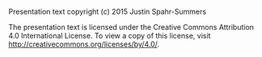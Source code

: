 Presentation text copyright (c) 2015 Justin Spahr-Summers

The presentation text is licensed under the Creative Commons Attribution 4.0 International License. To view a copy of this license, visit http://creativecommons.org/licenses/by/4.0/.
